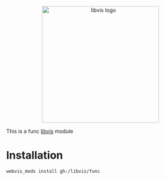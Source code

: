 
<div align="center">
    <img width="312px" alt="libvis logo" src="http://webvis.dev/logo.png"/>
</div>

This is a func [libvis](http://libvis.dev) module

# Installation

`webvis_mods install gh:/libvis/func`
